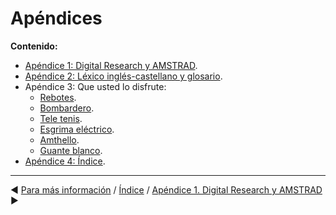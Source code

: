 # Apéndices

**Contenido:**

* [Apéndice 1: Digital Research y AMSTRAD](A01.-Digital-Research-y-AMSTRAD.md).
* [Apéndice 2: Léxico inglés-castellano y glosario](A02.-Léxico-inglés-castellano-y-glosario.md).
* Apéndice 3: Que usted lo disfrute:
   * [Rebotes](A03.-Que-usted-lo-disfrute.-Rebotes.md).
   * [Bombardero](A03.-Que-usted-lo-disfrute.-Bombardero.md).
   * [Tele tenis](A03.-Que-usted-lo-disfrute.-Tele-tenis.md).
   * [Esgrima eléctrico](A03.-Que-usted-lo-disfrute.-Esgrima-eléctrico.md).
   * [Amthello](A03.-Que-usted-lo-disfrute.-Amthello.md).
   * [Guante blanco](A03.-Que-usted-lo-disfrute.-Guante-blanco.md).
* [Apéndice 4: Índice](A04.-Indice.md).



***

&#9664; [Para más información](10.0.-Para-más-información.md)   /  [Índice](0.03.-Contenido.md)  /   [Apéndice 1. Digital Research y AMSTRAD](A01.-Digital-Research-y-AMSTRAD.md) &#9654;

